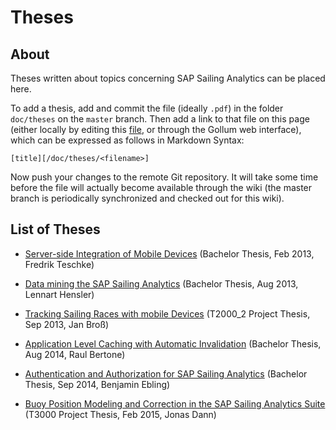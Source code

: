 # Theses

## About
Theses written about topics concerning SAP Sailing Analytics can be placed here.

To add a thesis, add and commit the file (ideally `.pdf`) in the folder `doc/theses` on the `master` branch.
Then add a link to that file on this page (either locally by editing this [file](/wiki/theses.md), or through the Gollum web interface), which can be expressed as follows in Markdown Syntax:
```
[title][/doc/theses/<filename>]
```
Now push your changes to the remote Git repository. It will take some time before the file will actually become available through the wiki (the master branch is periodically synchronized and checked out for this wiki).

## List of Theses

* [Server-side Integration of Mobile Devices](/doc/theses/20130210_Teschke_Server-side_Integration_Mobile_Devices.pdf) (Bachelor Thesis, Feb 2013, Fredrik Teschke)

* [Data mining the SAP Sailing Analytics](/doc/theses/20130826_Hensler_Implementing_a_Interface_between_SAP_Sailing_Analytics_and_standard_SAP_analysis_tools.pdf) (Bachelor Thesis, Aug 2013, Lennart Hensler)

* [Tracking Sailing Races with mobile Devices](/doc/theses/20130913_Bross_Tracking_Sailing_Races_with_Mobile_Devices.pdf) (T2000_2 Project Thesis, Sep 2013, Jan Broß)

* [Application Level Caching with Automatic Invalidation](/doc/theses/20140703_Bertone_Application_Level_Caching_With_Automatic_Invalidation.pdf) (Bachelor Thesis, Aug 2014, Raul Bertone)

* [Authentication and Authorization for SAP Sailing Analytics](/doc/theses/20140915_Ebling_Authentication_and_Authorization_for_SAP_Sailing_Analytics.pdf) (Bachelor Thesis, Sep 2014, Benjamin Ebling)

* [Buoy Position Modeling and Correction in the SAP Sailing Analytics Suite](/doc/theses/20150305_Dann_Buoy_Position_Modeling_and_Correction_in_the_SAP_Sailing_Analytics_Suite.pdf) (T3000 Project Thesis, Feb 2015, Jonas Dann)